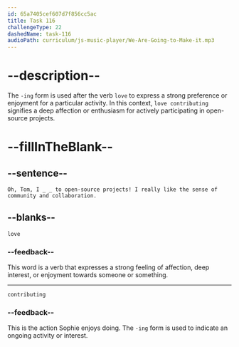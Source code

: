 ```yaml
---
id: 65a7405cef607d7f856cc5ac
title: Task 116
challengeType: 22
dashedName: task-116
audioPath: curriculum/js-music-player/We-Are-Going-to-Make-it.mp3
---
```


<!--
AUDIO REFERENCE:
Sophie: Oh, Tom, I love contributing to open-source projects!
-->

# --description--

The `-ing` form is used after the verb `love` to express a strong preference or enjoyment for a particular activity. In this context, `love contributing` signifies a deep affection or enthusiasm for actively participating in open-source projects.

# --fillInTheBlank--

## --sentence--

`Oh, Tom, I _ _ to open-source projects! I really like the sense of community and collaboration.`

## --blanks--

`love`

### --feedback--

This word is a verb that expresses a strong feeling of affection, deep interest, or enjoyment towards someone or something. 

---

`contributing`

### --feedback--

This is the action Sophie enjoys doing. The `-ing` form is used to indicate an ongoing activity or interest.
